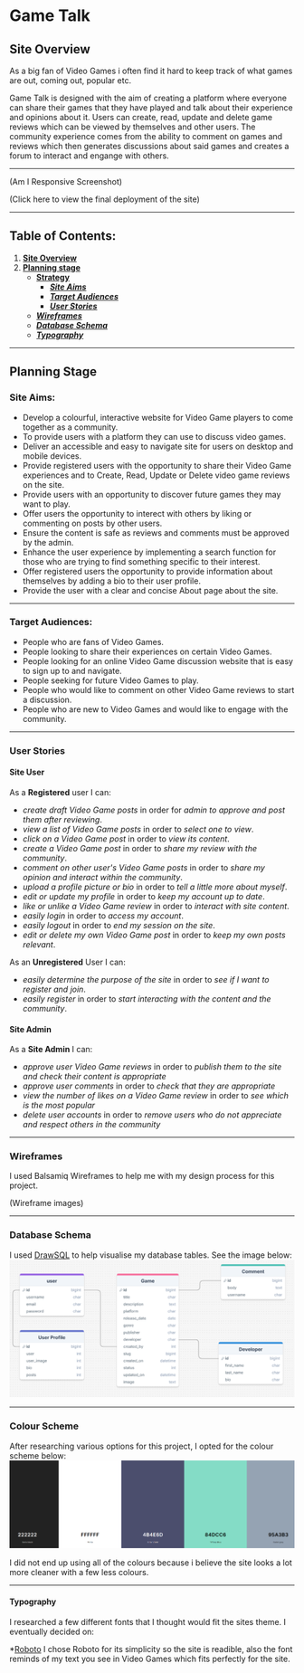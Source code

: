 # **Game Talk**
## **Site Overview**

As a big fan of Video Games i often find it hard to keep track of what games are out, coming out, popular etc. 

Game Talk is designed with the aim of creating a platform where everyone can share their games that they have played and talk about their experience and opinions about it. Users can create, read, update and delete game reviews which can be viewed by themselves and other users. The community experience comes from the ability to comment on games and reviews which then generates discussions about said games and creates a forum to interact and engange with others.

<hr>

(Am I Responsive Screenshot)

(Click here to view the final deployment of the site)

<hr>

## Table of Contents:
1. [**Site Overview**](#site-overview)
1. [**Planning stage**](#planning-stage)
    * [**Strategy**](#strategy)
      * [***Site Aims***](#site-aims)
      * [***Target Audiences***](#target-audiences)
      * [***User Stories***](#user-stories)
    * [***Wireframes***](#wireframes)
    * [***Database Schema***](#database-schema)
    * [***Typography***](#typography)

<hr>

## **Planning Stage**
### **Site Aims:**

* Develop a colourful, interactive website for Video Game players to come together as a community.
* To provide users with a platform they can use to discuss video games.
* Deliver an accessible and easy to navigate site for users on desktop and mobile devices.
* Provide registered users with the opportunity to share their Video Game experiences and to Create, Read, Update or Delete video game reviews on the site.
* Provide users with an opportunity to discover future games they may want to play.
* Offer users the opportunity to interect with others by liking or commenting on posts by other users.
* Ensure the content is safe as reviews and comments must be approved by the admin.
* Enhance the user experience by implementing a search function for those who are trying to find something specific to their interest.
* Offer registered users the opportunity to provide information about themselves by adding a bio to their user profile.
* Provide the user with a clear and concise About page about the site.

<hr>

### **Target Audiences:**

* People who are fans of Video Games.
* People looking to share their experiences on certain Video Games.
* People looking for an online Video Game discussion website that is easy to sign up to and navigate.
* People seeking for future Video Games to play.
* People who would like to comment on other Video Game reviews to start a discussion.
* People who are new to Video Games and would like to engage with the community.

<hr>

### **User Stories**

#### **Site User**
As a **Registered** user I can:
* *create draft Video Game posts* in order for *admin to approve and post them after reviewing*.
* *view a list of Video Game posts* in order to *select one to view*.
* *click on a Video Game post* in order to *view its content*.
* *create a Video Game post* in order to *share my review with the community*.
* *comment on other user's Video Game posts* in order to *share my opinion and interact within the community*.
* *upload a profile picture or bio* in order to *tell a little more about myself*.
* *edit or update my profile* in order to *keep my account up to date*.
* *like or unlike a Video Game review* in order to *interact with site content*.
* *easily login* in order to *access my account*.
* *easily logout* in order to *end my session on the site*.
* *edit or delete my own Video Game post* in order to *keep my own posts relevant*.

As an **Unregistered** User I can:
* *easily determine the purpose of the site* in order to *see if I want to register and join*.
* *easily register* in order to *start interacting with the content and the community*.

#### **Site Admin**
As a **Site Admin** I can:
* *approve user Video Game reviews* in order to *publish them to the site and check their content is appropriate*
* *approve user comments* in order to *check that they are appropriate*
* *view the number of likes on a Video Game review* in order to *see which is the most popular*
* *delete user accounts* in order to *remove users who do not appreciate and respect others in the community*

<hr>

### **Wireframes**

I used Balsamiq Wireframes to help me with my design process for this project.

(Wireframe images)

<hr>

### **Database Schema**
I used [DrawSQL](https://drawsql.app/) to help visualise my database tables. See the image below:
![Database Schema](docs/images/DrawSQL-diagram.png)

<hr>

### **Colour Scheme**
After researching various options for this project, I opted for the colour scheme below:
![Colour Palette](docs/images/colour-pallette.png)

I did not end up using all of the colours because i believe the site looks a lot more cleaner with a few less colours.

<hr>

#### **Typography**

I researched a few different fonts that I thought would fit the sites theme. I eventually decided on:

*[Roboto](https://fonts.google.com/specimen/Roboto)
I chose Roboto for its simplicity so the site is readible, also the font reminds of my text you see in Video Games which fits perfectly for the site.